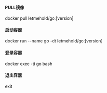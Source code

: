 #### PULL镜像
docker pull letmehold/go:[version]
#### 启动容器
docker run --name go -dt letmehold/go:[version]
#### 登录容器
docker exec -ti go bash
#### 退出容器
exit

